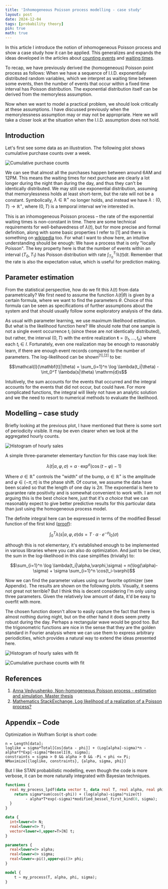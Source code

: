 ```yaml
---
title: 'Inhomogeneous Poisson process modelling - case study'
layout: post
date: 2024-12-04
tags: [probability theory]
pin: true
math: true
---
```


In this article I introduce the notion of inhomogeneous Poisson process and show a case study how it can be applied.
This generalizes and expands the ideas developed in the articles about [counting events](/posts/counting-events) and [waiting times](/posts/waiting-times).  

To recap, we have previously derived the (homogeneous) Poisson point process as follows:
When we have a sequence of I.I.D. exponentially distributed random variables, which we interpret as waiting time 
between some events, then the number of events that occur within a fixed time interval has Poisson distribution.
The exponential distribution itself can be derived from the memoryless assumption.

Now when we want to model a practical problem, we should look critically at these assumptions.
I have discussed previously when the memorylessness assumption may or may not be appropriate.
Here we will take a closer look at the situation when the I.I.D. assumption does not hold.

## Introduction 

Let's first see some data as an illustration.
The following plot shows cumulative purchase counts over a week. 

![](/assets/images/step_plot_sales.png "Cumulative purchase counts")

We can see that almost all the purchases happen between around 6AM and 12PM.
This means the waiting times for next purchase are clearly a lot longer during the night than during the day, and thus they can't be
identically distributed. 
We may still use exponential distribution, assuming that memorylessness holds at least short-term,
but the rate will not be a constant. Symbolically, $\lambda \in \mathbb{R}^+$ no longer holds,
and instead we have $\lambda: (0, T) \to \mathbb{R}^+$, where $(0, T)$ is a temporal interval we're interested in.

This is an inhomogeneous Poisson process – the rate of the exponential waiting times is non-constant in time. 
There are some technical requirements for well-behavedness of $\lambda(t)$, 
but for more precise and formal definition, along with some basic properties I refer to \[1\] and there is something on [wikipedia](https://en.wikipedia.org/wiki/Poisson_point_process#Inhomogeneous_Poisson_point_process) too.
For what I want to show here, an intuitive understanding should be enough: We have a process that is only "locally Poisson".
The key property here is that the number of events within an interval $(T_0, T_1)$ has Poisson distribution with rate $\int_{T_0}^{T_1} \lambda(t) \mathrm{d} t$.
Remember that the rate is also the expectation value, which is useful for prediction making.

## Parameter estimation

From the statistical perspective, how do we fit this $\lambda(t)$ from data parametrically?
We first need to assume the function $\lambda(t|\theta)$ is given by a certain formula,
where we want to find the parameters $\theta$.
Choice of this formula can be seen as specifications of further assumptions about the system 
and that should usually follow some exploratory analysis of the data.

As usual with parameter learning, we use maximum likelihood estimation. But what is the likelihood function here?
We should note that one sample is not a single event occurrence $t_i$ (since these are _not_ identically distributed),
but rather, the interval $(0, T)$ with the entire realization $\mathbf{t} = (t_1, ..., t_n)$ where each $t_i \in I$.
Fortunately, even one realization may be enough to reasonably learn, 
if there are enough event records compared to the number of parameters.
The log-likelihood can be shown<sup>[1],[2]</sup> to be:

$$\mathcal{l}(\mathbf{t}|\theta) = \sum_{i=1}^n \log \lambda(t_i|\theta) - \int_0^T \lambda(s|\theta) \mathrm{d}s$$

Intuitively, the sum accounts for the events that occurred and the integral accounts for the events that did not occur, but could have. 
For more complicated functions, the integral will likely not have an analytic solution and we the need to resort to numerical methods to evaluate the likelihood.

## Modelling – case study
Briefly looking at the previous plot, I have mentioned that there is some sort of periodicity visible. 
It may be even clearer when we look at the aggregated hourly counts.

![](/assets/images/sales_hourly_histogram.png "Histogram of hourly sales")

A simple three-parameter elementary function for this case may look like:

$$\lambda(t|\alpha,\varphi,\sigma) = \alpha \cdot \exp^{\sigma}(\cos(t-\varphi)-1)$$

Where $\sigma \in \mathbb{R}^+$ controls the "width" of the bump, $\alpha \in \mathbb{R}^+$ is the amplitude
and $\varphi \in (-\pi,\pi)$ is the phase shift.
Of course, we assume the data have been scaled so that the length of one day is $2\pi$.
The exponential is here to guarantee rate positivity and is somewhat convenient to work with.
I am not arguing this is the best choice here, just that it's _a choice_ that 
we can reasonably expect to give better predictive results for this particular data than just using the homogeneous process model.

The definite integral here can be expressed in terms of the modified Bessel function of the first kind ([proof](https://www.smbc-comics.com/comic/2013-01-20)):

$$\int_0^T \lambda(s|\alpha,\varphi,\sigma) \mathrm{d}s = T \cdot \alpha \cdot e^{-\sigma} I_0(\sigma)$$

although this is not elementary, it's established enough to be implemented in various libraries where you can also do optimization.
And just to be clear, the sum in the log-likelihood in this case simplifies (trivially) to:

$$\sum_{i=1}^n \log \lambda(t_i|\alpha,\varphi,\sigma) = n(\log(\alpha)-\sigma) + \sigma \sum_{i=1}^n \cos(t_i-\varphi)$$

Now we can find the parameter values using our favorite optimizer (see Appendix). 
The results are shown on the following plots. 
Visually, it seems not great not terrible? 
But I think this is decent considering I'm only using three parameters.
Given the relatively low amount of data, it'd be easy to overfit with more.

The chosen function doesn't allow to easily capture the fact that there is almost nothing during night, 
but on the other hand it does seem pretty robust during the day.
Perhaps a rectangular wave would be good too.
But the trigonometric functions are nice in the sense that they are the golden standard in Fourier analysis
where we can use them to express arbitrary periodicities, which provides a natural way to extend the ideas presented here.

![](/assets/images/sales_hourly_histogram_fit.png "Histogram of hourly sales with fit")

![](/assets/images/step_plot_sales_fit.png "Cumulative purchase counts with fit")




## References 
1. [Anna Vedyushenko, Non-homogeneous Poisson process - estimation and simulation, Master thesis](https://dspace.cuni.cz/bitstream/handle/20.500.11956/101040/120308816.pdf)
2. [Mathematics StackExchange, Log likelihood of a realization of a Poisson process?](https://math.stackexchange.com/questions/344487/log-likelihood-of-a-realization-of-a-poisson-process)

## Appendix – Code
Optimization in Wolfram Script is short code:
```wolfram
n = Length[data];
loglike = sigma*Total[Cos[data - phi]] + (Log[alpha]-sigma)*n - alpha*T*Exp[-sigma]*BesselI[0, sigma];
constraints = sigma > 0 && alpha > 0 && -Pi < phi <= Pi;
NMaximize[{loglike, constraints}, {alpha, sigma, phi}]
```

But I like STAN probabilistic modelling, even though the code is more verbose, it can be more naturally integrated with Bayesian techniques.

```stan
functions {
  real my_process_lpdf(data vector t, data real T, real alpha, real phi, real sigma) {
    return sigma*sum(cos(t-phi)) + (log(alpha)-sigma)*size(t)
         - alpha*T*exp(-sigma)*modified_bessel_first_kind(0, sigma);
  }
}

data {
  int<lower=0> N;
  real<lower=0> T;
  vector<lower=0,upper=T>[N] t;
}

parameters {
  real<lower=0> alpha;
  real<lower=0> sigma;
  real<lower=-pi(),upper=pi()> phi;
}

model {
    t ~ my_process(T, alpha, phi, sigma); 
}
```
